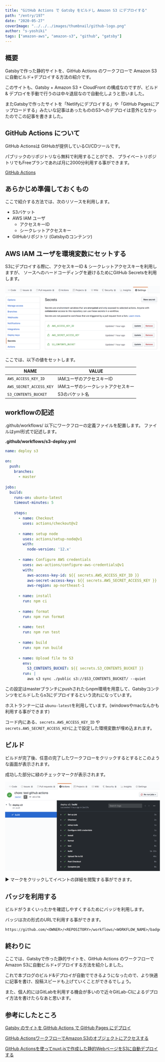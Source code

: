 ```yaml
---
title: "GitHub Actions で Gatsby をビルドし Amazon S3 にデプロイする"
path: "/entry/197"
date: "2020-05-27"
coverImage: "../../../images/thumbnail/github-logo.png"
author: "s-yoshiki"
tags: ["amazon-aws", "amazon-s3", "github", "gatsby"]
---
```


## 概要

Gatsbyで作った静的サイトを、GitHub Actions のワークフローで Amazon S3に自動ビルド+デプロイする方法の紹介です。

このサイトも、Gatsby + Amazon S3 + CloudFront の構成なのですが、ビルド & デプロイを手動で行うのは中々退屈なので自動化しようと思いました。

またGatsbyで作ったサイトを「Netlifyにデプロイする」や「GitHub Pagesにアップロードする」みたいな記事はあったもののS3へのデプロイは意外となかったのでこの記事を書きました。


## GitHub Actions について

GitHub Actionsは GitHubが提供しているCI/CDツールです。

パブリックのリポジトリなら無料で利用することができ、
プライベートリポジトリでもFreeプランであれば月に2000分利用する事ができます。

[GitHub Actions](https://github.co.jp/features/actions)

## あらかじめ準備しておくもの

ここで紹介する方法では、次のリソースを利用します。

 - S3バケット
 - AWS IAM ユーザ
   - アクセスキーID
   - シークレットアクセスキー
 - GitHubリポジトリ (Gatsbyのコンテンツ)

## AWS IAM ユーザを環境変数にセットする

S3にデプロイする際に、アクセスキーID & シークレットアクセスキーを利用しますが、
ソースへのハードコーディングを避けるためにGitHub Secretsを利用します。

![](2020-05-27-23-35-44.png)

ここでは、以下の値をセットします。

|NAME|VALUE|
|-|-|
|`AWS_ACCESS_KEY_ID`| IAMユーザのアクセスキーID|
|`AWS_SECRET_ACCESS_KEY`| IAMユーザのシークレットアクセスキー|
|`S3_CONTENTS_BUCKET`| S3のバケット名|

## workflowの記述

.github/workflows/ 以下にワークフローの定義ファイルを配置します。
ファイルはyml形式で記述します。

**.github/workflows/s3-deploy.yml**

```yml
name: deploy s3

on:
  push:
    branches:
      - master

jobs:
  build:
    runs-on: ubuntu-latest
    timeout-minutes: 5

    steps:
      - name: Checkout
        uses: actions/checkout@v2

      - name: setup node
        uses: actions/setup-node@v1
        with:
          node-version: '12.x'

      - name: Configure AWS credentials
        uses: aws-actions/configure-aws-credentials@v1
        with:
          aws-access-key-id: ${{ secrets.AWS_ACCESS_KEY_ID }}
          aws-secret-access-key: ${{ secrets.AWS_SECRET_ACCESS_KEY }}
          aws-region: ap-northeast-1

      - name: install
        run: npm ci

      - name: format
        run: npm run format

      - name: test
        run: npm run test

      - name: build
        run: npm run build

      - name: Upload file to S3
        env: 
          S3_CONTENTS_BUCKET: ${{ secrets.S3_CONTENTS_BUCKET }}
        run: |
          aws s3 sync ./public s3://$S3_CONTENTS_BUCKET/ --quiet
```

この設定はmasterブランチにpushされたらnpm環境を用意して、Gatsbyコンテンツをビルドしたらs3にデプロイするという流れになっています。

ホストランナーには `ubunu-latest`を利用しています。(windowsやmacなんかも利用する事ができます)

コード内にある、`secrets.AWS_ACCESS_KEY_ID` や `secrets.AWS_SECRET_ACCESS_KEY`に上で設定した環境変数が埋め込まれます。


## ビルド

ビルドが完了後、任意の完了したワークフローをクリックするとするとこのような画面が表示されます。

成功した部分に緑のチェックマークが表示されます。

![](2020-05-27-23-48-34.png)

▶︎ マークをクリックしてイベントの詳細を閲覧する事ができます。

## バッジを利用する

ビルドがうまくいったかを確認しやすくするためにバッジを利用します。

バッジは次の形式のURLで利用する事ができます。

```
https://github.com/<OWNER>/<REPOSITORY>/workflows/<WORKFLOW_NAME>/badge.svg
```

## 終わりに

ここでは、Gatsbyで作った静的サイトを、GitHub Actions のワークフローで Amazon S3に自動ビルド+デプロイする方法を紹介しました。

これで本ブログのビルド&デプロイが自動でできるようになったので、より快適に記事を書け、投稿スピードも上げていくことができるでしょう。

また、個人的にはGitLabを利用する機会が多いので近々GitLab-CIによるデプロイ方法を書けたらなあと思います。

## 参考にしたところ

[Gatsby のサイトを GitHub Actions で GitHub Pages にデプロイ](https://qiita.com/peaceiris/items/2f6d83802f2aefa66f9d)

[GitHub ActionsワークフローでAmazon S3のオブジェクトにアクセスする](https://dev.classmethod.jp/articles/s3-file-up-down-from-github-actions/)

[GitHub Actionsを使ってnuxt.jsで作成した静的WebページをS3に自動デプロイする](https://qiita.com/1pp0/items/23c679eec04f19815e81)